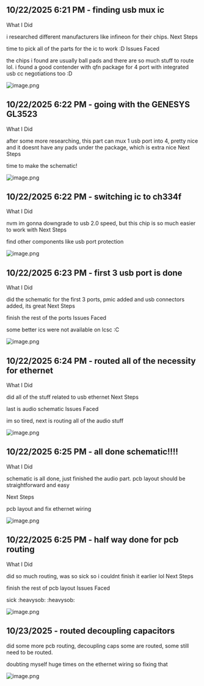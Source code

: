 <!--
  ===================    !!READ THIS NOTICE!!   ====================
  DO NOT edit this file manually. Your changes WILL BE OVERWRITTEN!
  This journal is auto generated and updated by Hack Club Blueprint.
  To edit this file, please edit your journal entries on Blueprint.
  ==================================================================
-->

## 10/22/2025 6:21 PM - finding usb mux ic  

What I Did

i researched different manufacturers like infineon for their chips.
Next Steps

time to pick all of the parts for the ic to work :D
Issues Faced

the chips i found are usually ball pads and there are so much stuff to route lol. i found a good contender with qfn package for 4 port with integrated usb cc negotiations too :D

![image.png](https://blueprint.hackclub.com/user-attachments/blobs/proxy/eyJfcmFpbHMiOnsiZGF0YSI6NDYwMCwicHVyIjoiYmxvYl9pZCJ9fQ==--4c9be2eb35be3f3f7cbc08716ce1a807dae89f31/image.png)
  

## 10/22/2025 6:22 PM - going with the GENESYS GL3523  


What I Did

after some more researching, this part can mux 1 usb port into 4, pretty nice and it doesnt have any pads under the package, which is extra nice
Next Steps

time to make the schematic!

![image.png](https://blueprint.hackclub.com/user-attachments/blobs/proxy/eyJfcmFpbHMiOnsiZGF0YSI6NDYwMSwicHVyIjoiYmxvYl9pZCJ9fQ==--51d4beb3696fa8cee0bed77964b3b933d757aa3e/image.png)

  

## 10/22/2025 6:22 PM - switching ic to ch334f  

What I Did

nvm im gonna downgrade to usb 2.0 speed, but this chip is so much easier to work with
Next Steps

find other components like usb port protection


![image.png](https://blueprint.hackclub.com/user-attachments/blobs/proxy/eyJfcmFpbHMiOnsiZGF0YSI6NDYwMiwicHVyIjoiYmxvYl9pZCJ9fQ==--a7a66060e0d8555c440364f8ee4e2f3ba1c5fd8f/image.png)

  

## 10/22/2025 6:23 PM - first 3 usb port is done  



What I Did

did the schematic for the first 3 ports, pmic added and usb connectors added, its great
Next Steps

finish the rest of the ports
Issues Faced

some better ics were not available on lcsc :C


![image.png](https://blueprint.hackclub.com/user-attachments/blobs/proxy/eyJfcmFpbHMiOnsiZGF0YSI6NDYwMywicHVyIjoiYmxvYl9pZCJ9fQ==--5ea69c1be66893d60249b49f5c47b6169c312b89/image.png)
  

## 10/22/2025 6:24 PM - routed all of the necessity for ethernet  

What I Did

did all of the stuff related to usb ethernet
Next Steps

last is audio schematic
Issues Faced

im so tired, next is routing all of the audio stuff

![image.png](https://blueprint.hackclub.com/user-attachments/blobs/proxy/eyJfcmFpbHMiOnsiZGF0YSI6NDYwNCwicHVyIjoiYmxvYl9pZCJ9fQ==--86d05df190298cc8cc96b860dda0c7027fa0fafa/image.png)
  

## 10/22/2025 6:25 PM - all done schematic!!!!  

What I Did

schematic is all done, just finished the audio part. pcb layout should be straightforward and easy

Next Steps

pcb layout and fix ethernet wiring

![image.png](https://blueprint.hackclub.com/user-attachments/blobs/proxy/eyJfcmFpbHMiOnsiZGF0YSI6NDYwNSwicHVyIjoiYmxvYl9pZCJ9fQ==--1912f16d553d314c080af9bd78c63c1542058b59/image.png)
  

## 10/22/2025 6:25 PM - half way done for pcb routing  

What I Did

did so much routing, was so sick so i couldnt finish it earlier lol
Next Steps

finish the rest of pcb layout
Issues Faced

sick :heavysob: :heavysob:

![image.png](https://blueprint.hackclub.com/user-attachments/blobs/proxy/eyJfcmFpbHMiOnsiZGF0YSI6NDYwNiwicHVyIjoiYmxvYl9pZCJ9fQ==--1a9d5e5205a277058c9f9197f46ed4f40b3b2cba/image.png)
  

## 10/23/2025 - routed decoupling capacitors  

did some more pcb routing, decoupling caps some are routed, some still need to be routed.

doubting myself huge times on the ethernet wiring so fixing that


![image.png](https://blueprint.hackclub.com/user-attachments/blobs/proxy/eyJfcmFpbHMiOnsiZGF0YSI6NTAyNiwicHVyIjoiYmxvYl9pZCJ9fQ==--831bdab5ce704d63bc371d80e804d4ee6a9f1c67/image.png)


  

